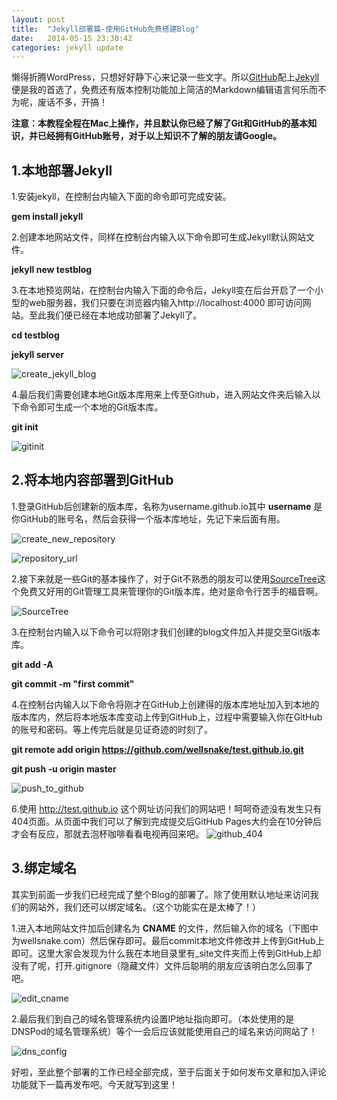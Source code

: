 ```yaml
---
layout: post
title:  "Jekyll部署篇-使用GitHub免费搭建Blog"
date:   2014-05-15 23:30:42
categories: jekyll update
---
```


懒得折腾WordPress，只想好好静下心来记录一些文字。所以[GitHub](http://Github.com)配上[Jekyll](http://jekyllrb.com/)便是我的首选了，免费还有版本控制功能加上简洁的Markdown编辑语言何乐而不为呢，废话不多，开搞！

__注意：本教程全程在Mac上操作，并且默认你已经了解了Git和GitHub的基本知识，并已经拥有GitHub账号，对于以上知识不了解的朋友请Google。__

## 1.本地部署Jekyll
1.安装jekyll，在控制台内输入下面的命令即可完成安装。

__gem install jekyll__

2.创建本地网站文件，同样在控制台内输入以下命令即可生成Jekyll默认网站文件。

__jekyll new testblog__


3.在本地预览网站，在控制台内输入下面的命令后，Jekyll变在后台开启了一个小型的web服务器，我们只要在浏览器内输入http://localhost:4000 即可访问网站。至此我们便已经在本地成功部署了Jekyll了。

__cd testblog__

__jekyll server__

![create_jekyll_blog](http://lc-4REXSuuT.cn-e1.lcfile.com/a90d0ccbcbbe401facfea481c317f56f.png)

4.最后我们需要创建本地Git版本库用来上传至Github，进入网站文件夹后输入以下命令即可生成一个本地的Git版本库。

__git init__

![gitinit](http://lc-4REXSuuT.cn-e1.lcfile.com/2f963cc27a8d49a4bd0fc2e77ec8913e.png)


## 2.将本地内容部署到GitHub
1.登录GitHub后创建新的版本库，名称为username.github.io其中 __username__ 是你GitHub的账号名，然后会获得一个版本库地址，先记下来后面有用。

![create_new_repository](http://lc-4REXSuuT.cn-e1.lcfile.com/d69f34d843d64edf88b0e359a69d76f3.png)

![repository_url](http://lc-4REXSuuT.cn-e1.lcfile.com/d21e10850bcf4037bea4e7c5f1484f6c.png)

2.接下来就是一些Git的基本操作了，对于Git不熟悉的朋友可以使用[SourceTree](http://www.sourcetreeapp.com/)这个免费又好用的Git管理工具来管理你的Git版本库，绝对是命令行苦手的福音啊。

![SourceTree](http://lc-4REXSuuT.cn-e1.lcfile.com/be77e5c98d004b58905d2dddafc281a9.png)

3.在控制台内输入以下命令可以将刚才我们创建的blog文件加入并提交至Git版本库。

__git add -A__

__git commit -m "first commit"__

4.在控制台内输入以下命令将刚才在GitHub上创建得的版本库地址加入到本地的版本库内，然后将本地版本库变动上传到GitHub上，过程中需要输入你在GitHub的账号和密码。等上传完后就是见证奇迹的时刻了。

__git remote add origin https://github.com/wellsnake/test.github.io.git__

__git push -u origin master__

![push_to_github](http://lc-4REXSuuT.cn-e1.lcfile.com/cd90c05913d64f69a70785927c8ab84f.png)

6.使用 http://test.github.io 这个网址访问我们的网站吧！呵呵奇迹没有发生只有404页面。从页面中我们可以了解到完成提交后GitHub Pages大约会在10分钟后才会有反应，那就去泡杯咖啡看看电视再回来吧。
![github_404](http://lc-4REXSuuT.cn-e1.lcfile.com/2e389ea6db9f463d9bccc7b20a68b6e6.png)


## 3.绑定域名
其实到前面一步我们已经完成了整个Blog的部署了。除了使用默认地址来访问我们的网站外，我们还可以绑定域名。（这个功能实在是太棒了！）

1.进入本地网站文件加后创建名为 __CNAME__ 的文件，然后输入你的域名（下图中为wellsnake.com）然后保存即可。最后commit本地文件修改并上传到GitHub上即可。这里大家会发现为什么我在本地目录里有_site文件夹而上传到GitHub上却没有了呢，打开.gitignore（隐藏文件）文件后聪明的朋友应该明白怎么回事了吧。

![edit_cname](http://lc-4REXSuuT.cn-e1.lcfile.com/3c2f890514624f2595ad14cebf4a4640.png)

2.最后我们到自己的域名管理系统内设置IP地址指向即可。（本处使用的是DNSPod的域名管理系统）等个一会后应该就能使用自己的域名来访问网站了！

![dns_config](http://lc-4REXSuuT.cn-e1.lcfile.com/654809abd7fb4c069eb65cad6ddda643.png)

好啦，至此整个部署的工作已经全部完成，至于后面关于如何发布文章和加入评论功能就下一篇再发布吧。今天就写到这里！


